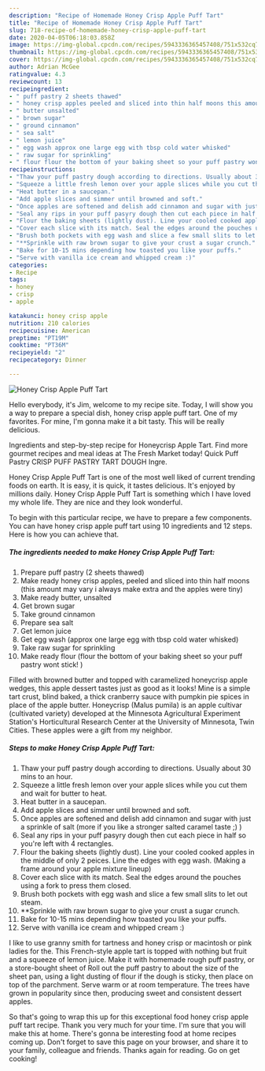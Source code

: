 ```yaml
---
description: "Recipe of Homemade Honey Crisp Apple Puff Tart"
title: "Recipe of Homemade Honey Crisp Apple Puff Tart"
slug: 718-recipe-of-homemade-honey-crisp-apple-puff-tart
date: 2020-04-05T06:18:03.858Z
image: https://img-global.cpcdn.com/recipes/5943336365457408/751x532cq70/honey-crisp-apple-puff-tart-recipe-main-photo.jpg
thumbnail: https://img-global.cpcdn.com/recipes/5943336365457408/751x532cq70/honey-crisp-apple-puff-tart-recipe-main-photo.jpg
cover: https://img-global.cpcdn.com/recipes/5943336365457408/751x532cq70/honey-crisp-apple-puff-tart-recipe-main-photo.jpg
author: Adrian McGee
ratingvalue: 4.3
reviewcount: 13
recipeingredient:
- " puff pastry 2 sheets thawed"
- " honey crisp apples peeled and sliced into thin half moons this amount may vary i always make extra and the apples were tiny"
- " butter unsalted"
- " brown sugar"
- " ground cinnamon"
- " sea salt"
- " lemon juice"
- " egg wash approx one large egg with tbsp cold water whisked"
- " raw sugar for sprinkling"
- " flour flour the bottom of your baking sheet so your puff pastry wont stick "
recipeinstructions:
- "Thaw your puff pastry dough according to directions. Usually about 30 mins to an hour."
- "Squeeze a little fresh lemon over your apple slices while you cut them and wait for butter to heat."
- "Heat butter in a saucepan."
- "Add apple slices and simmer until browned and soft."
- "Once apples are softened and delish add cinnamon and sugar with just a sprinkle of salt (more if you like a stronger salted caramel taste ;) )"
- "Seal any rips in your puff pasyry dough then cut each piece in half so you&#39;re left with 4 rectangles."
- "Flour the baking sheets (lightly dust). Line your cooled cooked apples in the middle of only 2 peices.  Line the edges with egg wash. (Making a frame around your apple mixture lineup)"
- "Cover each slice with its match. Seal the edges around the pouches using a fork to press them closed."
- "Brush both pockets with egg wash and slice a few small slits to let out steam."
- "**Sprinkle with raw brown sugar to give your crust a sugar crunch."
- "Bake for 10-15 mins depending how toasted you like your puffs."
- "Serve with vanilla ice cream and whipped cream :)"
categories:
- Recipe
tags:
- honey
- crisp
- apple

katakunci: honey crisp apple 
nutrition: 210 calories
recipecuisine: American
preptime: "PT19M"
cooktime: "PT36M"
recipeyield: "2"
recipecategory: Dinner

---
```



![Honey Crisp Apple Puff Tart](https://img-global.cpcdn.com/recipes/5943336365457408/751x532cq70/honey-crisp-apple-puff-tart-recipe-main-photo.jpg)

Hello everybody, it's Jim, welcome to my recipe site. Today, I will show you a way to prepare a special dish, honey crisp apple puff tart. One of my favorites. For mine, I'm gonna make it a bit tasty. This will be really delicious.

Ingredients and step-by-step recipe for Honeycrisp Apple Tart. Find more gourmet recipes and meal ideas at The Fresh Market today! Quick Puff Pastry CRISP PUFF PASTRY TART DOUGH Ingre.

Honey Crisp Apple Puff Tart is one of the most well liked of current trending foods on earth. It is easy, it is quick, it tastes delicious. It's enjoyed by millions daily. Honey Crisp Apple Puff Tart is something which I have loved my whole life. They are nice and they look wonderful.


To begin with this particular recipe, we have to prepare a few components. You can have honey crisp apple puff tart using 10 ingredients and 12 steps. Here is how you can achieve that.

##### The ingredients needed to make Honey Crisp Apple Puff Tart:

1. Prepare  puff pastry (2 sheets thawed)
1. Make ready  honey crisp apples, peeled and sliced into thin half moons (this amount may vary i always make extra and the apples were tiny)
1. Make ready  butter, unsalted
1. Get  brown sugar
1. Take  ground cinnamon
1. Prepare  sea salt
1. Get  lemon juice
1. Get  egg wash (approx one large egg with tbsp cold water whisked)
1. Take  raw sugar for sprinkling
1. Make ready  flour (flour the bottom of your baking sheet so your puff pastry wont stick! )


Filled with browned butter and topped with caramelized honeycrisp apple wedges, this apple dessert tastes just as good as it looks! Mine is a simple tart crust, blind baked, a thick cranberry sauce with pumpkin pie spices in place of the apple butter. Honeycrisp (Malus pumila) is an apple cultivar (cultivated variety) developed at the Minnesota Agricultural Experiment Station&#39;s Horticultural Research Center at the University of Minnesota, Twin Cities. These apples were a gift from my neighbor. 

##### Steps to make Honey Crisp Apple Puff Tart:

1. Thaw your puff pastry dough according to directions. Usually about 30 mins to an hour.
1. Squeeze a little fresh lemon over your apple slices while you cut them and wait for butter to heat.
1. Heat butter in a saucepan.
1. Add apple slices and simmer until browned and soft.
1. Once apples are softened and delish add cinnamon and sugar with just a sprinkle of salt (more if you like a stronger salted caramel taste ;) )
1. Seal any rips in your puff pasyry dough then cut each piece in half so you&#39;re left with 4 rectangles.
1. Flour the baking sheets (lightly dust). Line your cooled cooked apples in the middle of only 2 peices.  Line the edges with egg wash. (Making a frame around your apple mixture lineup)
1. Cover each slice with its match. Seal the edges around the pouches using a fork to press them closed.
1. Brush both pockets with egg wash and slice a few small slits to let out steam.
1. **Sprinkle with raw brown sugar to give your crust a sugar crunch.
1. Bake for 10-15 mins depending how toasted you like your puffs.
1. Serve with vanilla ice cream and whipped cream :)


I like to use granny smith for tartness and honey crisp or macintosh or pink ladies for the. This French-style apple tart is topped with nothing but fruit and a squeeze of lemon juice. Make it with homemade rough puff pastry, or a store-bought sheet of Roll out the puff pastry to about the size of the sheet pan, using a light dusting of flour if the dough is sticky, then place on top of the parchment. Serve warm or at room temperature. The trees have grown in popularity since then, producing sweet and consistent dessert apples. 

So that's going to wrap this up for this exceptional food honey crisp apple puff tart recipe. Thank you very much for your time. I'm sure that you will make this at home. There's gonna be interesting food at home recipes coming up. Don't forget to save this page on your browser, and share it to your family, colleague and friends. Thanks again for reading. Go on get cooking!
